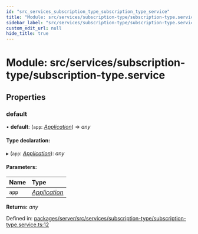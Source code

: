 ```yaml
---
id: "src_services_subscription_type_subscription_type_service"
title: "Module: src/services/subscription-type/subscription-type.service"
sidebar_label: "src/services/subscription-type/subscription-type.service"
custom_edit_url: null
hide_title: true
---
```


# Module: src/services/subscription-type/subscription-type.service

## Properties

### default

• **default**: (`app`: [*Application*](src_declarations.md#application)) => *any*

#### Type declaration:

▸ (`app`: [*Application*](src_declarations.md#application)): *any*

#### Parameters:

Name | Type |
:------ | :------ |
`app` | [*Application*](src_declarations.md#application) |

**Returns:** *any*

Defined in: [packages/server/src/services/subscription-type/subscription-type.service.ts:12](https://github.com/xr3ngine/xr3ngine/blob/7650c2bea/packages/server/src/services/subscription-type/subscription-type.service.ts#L12)
